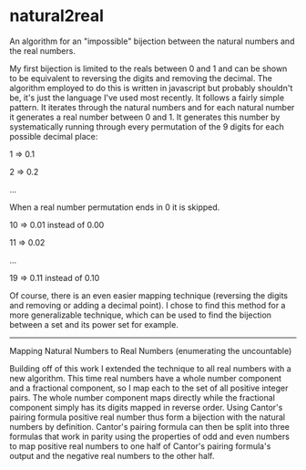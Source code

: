 # natural2real
An algorithm for an "impossible" bijection between the natural numbers and the real numbers.

My first bijection is limited to the reals between 0 and 1 and can be shown to be equivalent to reversing the digits and removing the decimal.
The algorithm employed to do this is written in javascript but probably shouldn't be, it's just the language I've used most recently.
It follows a fairly simple pattern. It iterates through the natural numbers and for each natural number it generates a real number between 0 and 1.
It generates this number by systematically running through every permutation of the 9 digits for each possible decimal place:


1 => 0.1

2 => 0.2

...

When a real number permutation ends in 0 it is skipped.


10 => 0.01 instead of 0.00

11 => 0.02

...

19 => 0.11 instead of 0.10

Of course, there is an even easier mapping technique (reversing the digits and removing or adding a decimal point). I chose to find this method for a more generalizable technique, which can be used to find the bijection between a set and its power set for example.

------------------------------------------------------------------------------------------------

Mapping Natural Numbers to Real Numbers (enumerating the uncountable)

Building off of this work I extended the technique to all real numbers with a new algorithm. This time real numbers have a whole number component and a fractional component, so I map each to the set of all positive integer pairs. The whole number component maps directly while the fractional component simply has its digits mapped in reverse order. Using Cantor's pairing formula positive real number thus form a bijection with the natural numbers by definition. Cantor's pairing formula can then be split into three formulas that work in parity using the properties of odd and even numbers to map positive real numbers to one half of Cantor's pairing formula's output and the negative real numbers to the other half.
